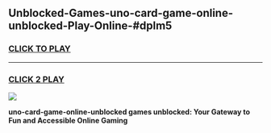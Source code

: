
## Unblocked-Games-uno-card-game-online-unblocked-Play-Online-#dplm5
<h3>
<a href="https://premium.freeplayer.one?title=uno-card-game-online-unblocked&ref=27F">CLICK TO PLAY</a></h3>
<hr>

<h3>
<a href="https://premium.freeplayer.one?title=uno-card-game-online-unblocked&ref=27F">CLICK 2 PLAY</a>
  
</h3>

<a href="https://premium.freeplayer.one?title=uno-card-game-online-unblocked&ref=27F"><img src="https://clearcache.store/games.png"></a>


**uno-card-game-online-unblocked games unblocked: Your Gateway to Fun and Accessible Online Gaming**
